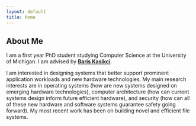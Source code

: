 ```yaml
---
layout: default
title: Home
---
```


## About Me

I am a first year PhD student studying Computer Science at the University of
Michigan. I am advised by [**Baris Kasikci**][baris-homepage].

I am interested in designing systems that better support prominent application
workloads and new hardware technologies. My main research interests are in
operating systems (how are new systems designed on emerging hardware
technologies), computer architecture (how can current systems design inform
future efficient hardware), and security (how can all of these new hardware
and software systems guarantee safety going forward). My most recent work
has been on building novel and efficient file systems.

[baris-homepage]: https://web.eecs.umich.edu/~barisk/

